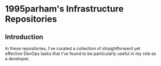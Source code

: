 # 1995parham's Infrastructure Repositories

## Introduction

In these repositories, I’ve curated a collection of straightforward yet effective DevOps tasks that I’ve found to be particularly useful in my role as a developer.
